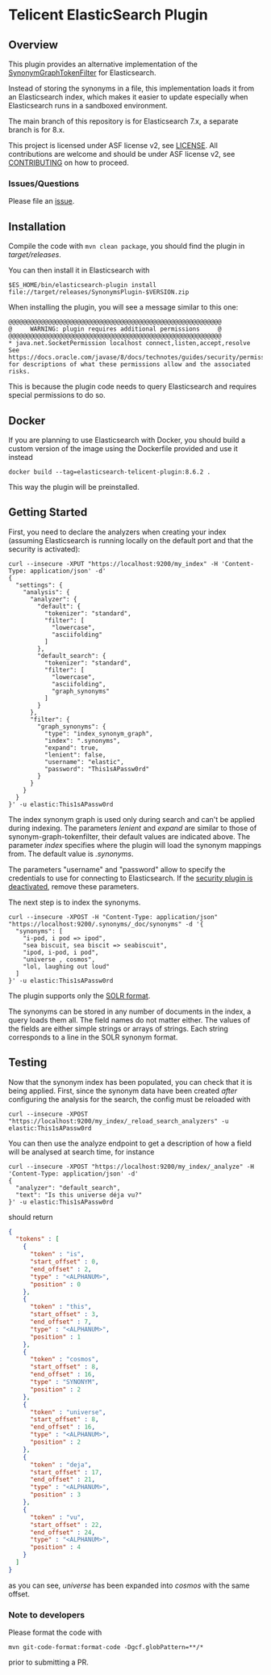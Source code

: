 # Telicent ElasticSearch Plugin

## Overview

This plugin provides an alternative implementation of the [SynonymGraphTokenFilter](https://www.elastic.co/guide/en/elasticsearch/reference/7.17/analysis-synonym-graph-tokenfilter.html) for Elasticsearch.

Instead of storing the synonyms in a file, this implementation loads it from an Elasticsearch index, which makes it easier to update especially when Elasticsearch runs in a sandboxed environment.

The main branch of this repository is for Elasticsearch 7.x, a separate branch is for 8.x.

This project is licensed under ASF license v2, see [LICENSE](LICENSE). All contributions are welcome and should be under ASF license v2, see [CONTRIBUTING](CONTRIBUTING.md) on how to proceed. 

### Issues/Questions

Please file an [issue](https://github.com/Telicent-io/telicent-elastic/issues "issue").

## Installation

Compile the code with `mvn clean package`, you should find the plugin in _target/releases_.

You can then install it in Elasticsearch with

```
$ES_HOME/bin/elasticsearch-plugin install file://target/releases/SynonymsPlugin-$VERSION.zip
```

When installing the plugin, you will see a message similar to this one:

```
@@@@@@@@@@@@@@@@@@@@@@@@@@@@@@@@@@@@@@@@@@@@@@@@@@@@@@@@@@@
@     WARNING: plugin requires additional permissions     @
@@@@@@@@@@@@@@@@@@@@@@@@@@@@@@@@@@@@@@@@@@@@@@@@@@@@@@@@@@@
* java.net.SocketPermission localhost connect,listen,accept,resolve
See https://docs.oracle.com/javase/8/docs/technotes/guides/security/permissions.html
for descriptions of what these permissions allow and the associated risks.
```

This is because the plugin code needs to query Elasticsearch and requires special permissions to do so. 

## Docker

If you are planning to use Elasticsearch with Docker, you should build a custom version of the image using the Dockerfile provided and use it instead

```
docker build --tag=elasticsearch-telicent-plugin:8.6.2 .
``` 

This way the plugin will be preinstalled.


## Getting Started

First, you need to declare the analyzers when creating your index (assuming Elasticsearch is running locally on the default port and that the security is activated):

```
curl --insecure -XPUT "https://localhost:9200/my_index" -H 'Content-Type: application/json' -d'
{
  "settings": {
    "analysis": {
      "analyzer": {
        "default": {
          "tokenizer": "standard",
          "filter": [
            "lowercase",
            "asciifolding"
          ]
        },
        "default_search": {
          "tokenizer": "standard",
          "filter": [
            "lowercase",
            "asciifolding",
            "graph_synonyms"
          ]
        }
      },
      "filter": {
        "graph_synonyms": {
          "type": "index_synonym_graph",
          "index": ".synonyms",
          "expand": true,
          "lenient": false, 
          "username": "elastic",
          "password": "This1sAPassw0rd"
        }
      }
    }
  }
}' -u elastic:This1sAPassw0rd

```

The index synonym graph is used only during search and can't be applied during indexing.
The parameters _lenient_ and _expand_ are similar to those of synonym-graph-tokenfilter, their default values are indicated above.
The parameter _index_ specifies where the plugin will load the synonym mappings from. The default value is _.synonyms_.

The parameters "username" and "password" allow to specify the credentials to use for connecting to Elasticsearch. If the [security plugin is deactivated](https://www.elastic.co/guide/en/elasticsearch/reference/current/security-settings.html), remove these parameters.

The next step is to index the synonyms.

```
curl --insecure -XPOST -H "Content-Type: application/json" "https://localhost:9200/.synonyms/_doc/synonyms" -d '{
  "synonyms": [
    "i-pod, i pod => ipod",
    "sea biscuit, sea biscit => seabiscuit",
    "ipod, i-pod, i pod",
    "universe , cosmos",
    "lol, laughing out loud"
  ]
}' -u elastic:This1sAPassw0rd

```

The plugin supports only the [SOLR format](https://www.elastic.co/guide/en/elasticsearch/reference/7.17/analysis-synonym-graph-tokenfilter.html#_solr_synonyms_2).

The synonyms can be stored in any number of documents in the index, a query loads them all. The field names do not matter either. The values of the fields are either simple strings or arrays of strings. Each string corresponds to a line in the SOLR synonym format.

## Testing

Now that the synonym index has been populated, you can check that it is being applied. First, since the synonym data have been created *after* configuring the analysis for the search, the config must be reloaded with 

```
curl --insecure -XPOST "https://localhost:9200/my_index/_reload_search_analyzers" -u elastic:This1sAPassw0rd
```

You can then use the analyze endpoint to get a description of how a field will be analysed at search time, for instance

```
curl --insecure -XPOST "https://localhost:9200/my_index/_analyze" -H 'Content-Type: application/json' -d'
{ 
  "analyzer": "default_search", 
  "text": "Is this universe déja vu?"
}' -u elastic:This1sAPassw0rd
```

should return

```json
{
  "tokens" : [
    {
      "token" : "is",
      "start_offset" : 0,
      "end_offset" : 2,
      "type" : "<ALPHANUM>",
      "position" : 0
    },
    {
      "token" : "this",
      "start_offset" : 3,
      "end_offset" : 7,
      "type" : "<ALPHANUM>",
      "position" : 1
    },
    {
      "token" : "cosmos",
      "start_offset" : 8,
      "end_offset" : 16,
      "type" : "SYNONYM",
      "position" : 2
    },
    {
      "token" : "universe",
      "start_offset" : 8,
      "end_offset" : 16,
      "type" : "<ALPHANUM>",
      "position" : 2
    },
    {
      "token" : "deja",
      "start_offset" : 17,
      "end_offset" : 21,
      "type" : "<ALPHANUM>",
      "position" : 3
    },
    {
      "token" : "vu",
      "start_offset" : 22,
      "end_offset" : 24,
      "type" : "<ALPHANUM>",
      "position" : 4
    }
  ]
}
```

as you can see, _universe_ has been expanded into _cosmos_ with the same offset.


### Note to developers

Please format the code with 

```
mvn git-code-format:format-code -Dgcf.globPattern=**/*
```

prior to submitting a PR.

